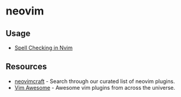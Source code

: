 # neovim

## Usage

- [Spell Checking in Nvim](https://jdhao.github.io/2019/04/29/nvim_spell_check/)

## Resources

- [neovimcraft](https://neovimcraft.com/) - Search through our curated list of neovim plugins.
- [Vim Awesome](https://vimawesome.com/) - Awesome vim plugins from across the universe.
